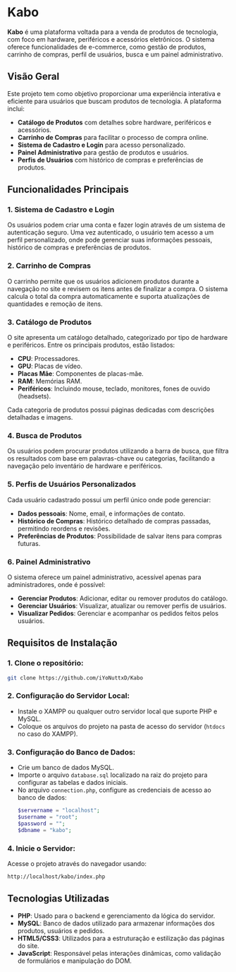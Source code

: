# Kabo

**Kabo** é uma plataforma voltada para a venda de produtos de tecnologia, com foco em hardware, periféricos e acessórios eletrônicos. O sistema oferece funcionalidades de e-commerce, como gestão de produtos, carrinho de compras, perfil de usuários, busca e um painel administrativo. 

## Visão Geral

Este projeto tem como objetivo proporcionar uma experiência interativa e eficiente para usuários que buscam produtos de tecnologia. A plataforma inclui:

- **Catálogo de Produtos** com detalhes sobre hardware, periféricos e acessórios.
- **Carrinho de Compras** para facilitar o processo de compra online.
- **Sistema de Cadastro e Login** para acesso personalizado.
- **Painel Administrativo** para gestão de produtos e usuários.
- **Perfis de Usuários** com histórico de compras e preferências de produtos.

## Funcionalidades Principais

### 1. Sistema de Cadastro e Login
Os usuários podem criar uma conta e fazer login através de um sistema de autenticação seguro. Uma vez autenticado, o usuário tem acesso a um perfil personalizado, onde pode gerenciar suas informações pessoais, histórico de compras e preferências de produtos.

### 2. Carrinho de Compras
O carrinho permite que os usuários adicionem produtos durante a navegação no site e revisem os itens antes de finalizar a compra. O sistema calcula o total da compra automaticamente e suporta atualizações de quantidades e remoção de itens.

### 3. Catálogo de Produtos
O site apresenta um catálogo detalhado, categorizado por tipo de hardware e periféricos. Entre os principais produtos, estão listados:

- **CPU**: Processadores.
- **GPU**: Placas de vídeo.
- **Placas Mãe**: Componentes de placas-mãe.
- **RAM**: Memórias RAM.
- **Periféricos**: Incluindo mouse, teclado, monitores, fones de ouvido (headsets).

Cada categoria de produtos possui páginas dedicadas com descrições detalhadas e imagens.

### 4. Busca de Produtos
Os usuários podem procurar produtos utilizando a barra de busca, que filtra os resultados com base em palavras-chave ou categorias, facilitando a navegação pelo inventário de hardware e periféricos.

### 5. Perfis de Usuários Personalizados
Cada usuário cadastrado possui um perfil único onde pode gerenciar:

- **Dados pessoais**: Nome, email, e informações de contato.
- **Histórico de Compras**: Histórico detalhado de compras passadas, permitindo reordens e revisões.
- **Preferências de Produtos**: Possibilidade de salvar itens para compras futuras.

### 6. Painel Administrativo
O sistema oferece um painel administrativo, acessível apenas para administradores, onde é possível:

- **Gerenciar Produtos**: Adicionar, editar ou remover produtos do catálogo.
- **Gerenciar Usuários**: Visualizar, atualizar ou remover perfis de usuários.
- **Visualizar Pedidos**: Gerenciar e acompanhar os pedidos feitos pelos usuários.

## Requisitos de Instalação

### 1. Clone o repositório:
```bash
git clone https://github.com/iYoNuttxD/Kabo
```

### 2. Configuração do Servidor Local:

- Instale o XAMPP ou qualquer outro servidor local que suporte PHP e MySQL.
- Coloque os arquivos do projeto na pasta de acesso do servidor (`htdocs` no caso do XAMPP).

### 3. Configuração do Banco de Dados:

- Crie um banco de dados MySQL.
- Importe o arquivo `database.sql` localizado na raiz do projeto para configurar as tabelas e dados iniciais.
- No arquivo `connection.php`, configure as credenciais de acesso ao banco de dados:
  ```php
  $servername = "localhost";
  $username = "root";
  $password = "";
  $dbname = "kabo";
  ```

### 4. Inicie o Servidor:
Acesse o projeto através do navegador usando:
```bash
http://localhost/kabo/index.php
```

## Tecnologias Utilizadas

- **PHP**: Usado para o backend e gerenciamento da lógica do servidor.
- **MySQL**: Banco de dados utilizado para armazenar informações dos produtos, usuários e pedidos.
- **HTML5/CSS3**: Utilizados para a estruturação e estilização das páginas do site.
- **JavaScript**: Responsável pelas interações dinâmicas, como validação de formulários e manipulação do DOM.
